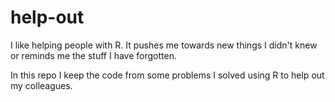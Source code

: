# help-out

I like helping people with R. It pushes me towards new things I didn't knew or reminds me the stuff I have forgotten. 

In this repo I keep the code from some problems I solved using R to help out my colleagues.

